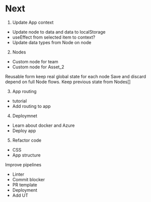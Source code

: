 # Next

1. Update App context
- Update node to data and data to localStorage
- useEffect from selected item to context?
- Update data types from Node on node

2. Nodes
- Custom node for team 
- Custom node for Asset_2

Reusable form
keep real global state for each node 
Save and discard depend on full Node flows. 
Keep previous state from Nodes[]


3. App routing
- tutorial
- Add routing to app


4. Deploymnet
- Learn about docker and Azure
- Deploy app

5. Refactor code
- CSS
- App structure

Improve pipelines
- Linter
- Commit blocker
- PR template
- Deployment
- Add UT




